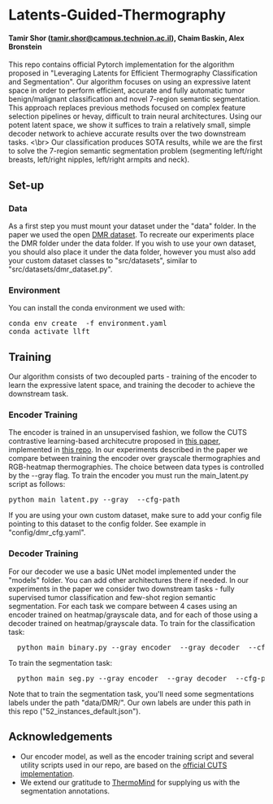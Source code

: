 # Latents-Guided-Thermography
#### Tamir Shor (tamir.shor@campus.technion.ac.il), Chaim Baskin, Alex Bronstein
This repo contains official Pytorch implementation for the algorithm proposed in "Leveraging Latents for Efficient Thermography Classification and Segmentation".
Our algorithm focuses on using an expressive latent space in order to perform efficient, accurate and fully automatic tumor benign/malignant classification and novel 7-region semantic segmentation. This approach replaces previous methods focused on complex feature selection pipelines or hevay, difficult to train neural architectures. Using our potent latent space, we show it suffices to train a relatively small, simple decoder network to achieve accurate results over the two downstream tasks. <\br>
Our classification produces SOTA results, while we are the first to solve the 7-region semantic segmentation problem (segmenting left/right breasts, left/right nipples, left/right armpits and neck).

## Set-up
### Data
As a first step you must mount your dataset under the "data" folder. In the paper we used the open [DMR dataset](https://visual.ic.uff.br/dmi/). To recreate our experiments place the DMR folder under the data folder. 
If you wish to use your own dataset, you should also place it under the data folder, however you must also add your custom dataset classes to "src/datasets", similar to "src/datasets/dmr_dataset.py".

### Environment
You can install the conda environment we used with:
<pre>
conda env create  -f environment.yaml
conda activate llft
</pre>

## Training
Our algorithm consists of two decoupled parts - training of the encoder to learn the expressive latent space, and training the decoder to achieve the downstream task.

### Encoder Training
The encoder is trained in an unsupervised fashion, we follow the CUTS contrastive learning-based architecutre proposed in [this paper](https://arxiv.org/abs/2209.11359), implemented in [this repo]([https://arxiv.org/abs/2209.11359](https://github.com/ChenLiu-1996/CUTS)).
In our experiments described in the paper we compare between training the encoder over grayscale thermographies and RGB-heatmap thermographies. The choice between data types is controlled by the --gray flag.
To train the encoder you must run the main_latent.py script as follows:
<pre>
python main_latent.py --gray <if set, train over grayscale data> --cfg-path <path to folder containing config yaml files. ./config by default>
</pre>
If you are using your own custom dataset, make sure to add your config file pointing to this dataset to the config folder. See example in "config/dmr_cfg.yaml".

### Decoder Training
For our decoder we use a basic UNet model implemented under the "models" folder. You can add other architectures there if needed.
In our experiments in the paper we consider two downstream tasks - fully supervised tumor classification and few-shot region semantic segmentation.
For each task we compare between 4 cases using an encoder trained on heatmap/grayscale data, and for each of those using a decoder trained on heatmap/grayscale data.
To train for the classification task:
<pre>
  python main_binary.py --gray_encoder <If set, use encoder trained on grayscale data, else heatmap data> --gray_decoder <if set, use decoder trained on grayscale data, else heatmap data> --cfg-path <path to config folder, "./config" by default> --encoder-ckpt-root <path to folder containing the folders dmr_runs and dmr_runs_gray, containing the respective trained encoder checkpoints>
</pre>

To train the segmentation task:
<pre>
  python main_seg.py --gray_encoder <If set, use encoder trained on grayscale data, else heatmap data> --gray_decoder <if set, use decoder trained on grayscale data, else heatmap data> --cfg-path <path to config folder, "./config" by default> --encoder-ckpt-root <path to folder containing the folders dmr_runs and dmr_runs_gray, containing the respective trained encoder checkpoints>
</pre>
Note that to train the segmentation task, you'll need some segmentations labels under the path "data/DMR/". Our own labels are under this path in this repo ("52_instances_default.json").

## Acknowledgements
 - Our encoder model, as well as the encoder training script and several utility scripts used in our repo, are based on the [official CUTS implementation](https://github.com/ChenLiu-1996/CUTS).
 - We extend our gratitude to [ThermoMind](https://www.thermomind.io/) for supplying us with the segmentation annotations. 
